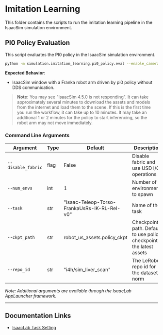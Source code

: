 # Imitation Learning

This folder contains the scripts to run the imitation learning pipeline in the IsaacSim simulation environment.

## PI0 Policy Evaluation

This script evaluates the PI0 policy in the IsaacSim simulation environment.

```bash
python -m simulation.imitation_learning.pi0_policy.eval --enable_cameras
```

**Expected Behavior:**
- IsaacSim window with a Franka robot arm driven by pi0 policy without DDS communication.

> **Note:**
> You may see "IsaacSim 4.5.0 is not responding". It can take approximately several minutes to download the assets and models from the internet and load them to the scene. If this is the first time you run the workflow, it can take up to 10 minutes.
> It may take an additional 1 or 2 minutes for the policy to start inferencing, so the robot arm may not move immediately.

### Command Line Arguments

| Argument | Type | Default | Description |
|----------|------|---------|-------------|
| `--disable_fabric` | flag | False | Disable fabric and use USD I/O operations |
| `--num_envs` | int | 1 | Number of environments to spawn |
| `--task` | str | "Isaac-Teleop-Torso-FrankaUsRs-IK-RL-Rel-v0" | Name of the task |
| `--ckpt_path` | str | robot_us_assets.policy_ckpt | Checkpoint path. Default to use policy checkpoint in the latest assets |
| `--repo_id` | str | "i4h/sim_liver_scan" | The LeRobot repo id for the dataset norm |

*Note: Additional arguments are available through the IsaacLab AppLauncher framework.*

---

## Documentation Links

- [IsaacLab Task Setting](../exts/robotic_us_ext/README.md)
